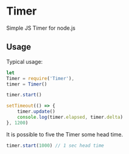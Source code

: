 # Timer
Simple JS Timer for node.js

## Usage

Typical usage:

```javascript
let
Timer = require('Timer'),
timer = Timer()

timer.start()

setTimeout(() => {
	timer.update()
	console.log(timer.elapsed, timer.delta)
}, 1200)
```

It is possible to five the Timer some head time.

```javascript
timer.start(1000) // 1 sec head time
```
